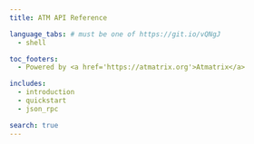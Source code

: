 ```yaml
---
title: ATM API Reference

language_tabs: # must be one of https://git.io/vQNgJ
  - shell   

toc_footers:
  - Powered by <a href='https://atmatrix.org'>Atmatrix</a>

includes:
  - introduction
  - quickstart
  - json_rpc

search: true
---
```


